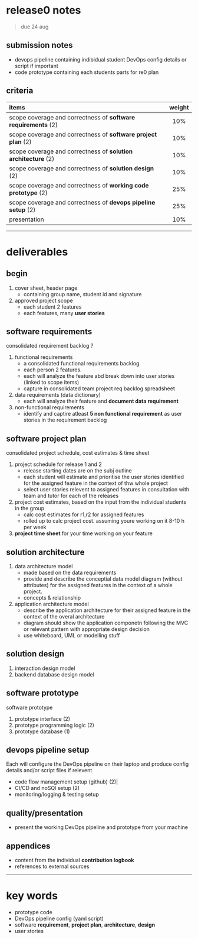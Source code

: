 # release0 notes

> due 24 aug

## submission notes

- devops pipeline containing indibidual student DevOps config details or script if important
- code prototype containing each students parts for re0 plan



## criteria

| items                                                            | weight |
|:-----------------------------------------------------------------|:------:|
| scope coverage and correctness of **software requirements** (2)  |  10%   |
| scope coverage and correctness of **software project plan** (2)  |  10%   |
| scope coverage and correctness of **solution architecture** (2)  |  10%   |
| scope coverage and correctness of **solution design** (2)        |  10%   |
| scope coverage and correctness of **working code prototype** (2) |  25%   |
| scope coverage and correctness of **devops pipeline setup** (2)  |  25%   |
| presentation                                                     |  10%   |

---

# deliverables

## begin

1. cover sheet, header page
	- containing group name, student id and signature
2. approved project scope
	- each student 2 features
	- each features, many **user stories**

## software requirements

consolidated requirement backlog ?

1. functional requirements
	- a consolidated functional requirements backlog
	- each person 2 features.
	- each will analyze the feature abd break down into user stories (linked to scope items)
	- capture in consolidated team project req backlog spreadsheet
2. data requirements (data dictionary)
	- each will analyze their feature and **document data requirement**
3. non-functional requirements
	- identify and captire atleast **5 non functional requirement** as user stories in the requirement backlog

## software project plan

consolidated project schedule, cost estimates & time sheet

1. project schedule for release 1 and 2
	- release starting dates are on the subj outline
	- each student will estimate and prioritise the user stories identified for the assigned feature in the context of thw whole project
	- select user stories relevent to assigned features in consultation with team and tutor for each of the releases
2. project cost estimates, based on the input from the individual students in the group
	- calc cost estimates for r1,r2 for assigned features
	- rolled up to calc project cost. assuming youre working on it 8-10 h per week
3. **project time sheet** for your time working on your feature

## solution architecture

1. data architecture model
	- made based on the data requirements
	- provide and describe the conceptial data model diagram (without attributes) for the assigned features in the context of a whole project.
	- concepts & relationship
2. application architecture model
	- describe the application architecture for their assigned feature in the context of the overal architecture
	- diagram should show the application componetn following the MVC or relevant pattern with appropriate design decision
	- use whiteboard, UML or modelling stuff

## solution design

1. interaction design model
2. backend database design model

## software prototype

software prototype

1. prototype interface (2)
2. prototype programming logic (2)
3. prototype database (1)

## devops pipeline setup

Each will configure the DevOps pipeline on their laptop and produce config details and/or script files if relevent

- code flow management setup (github) (2)|
- CI/CD and noSQl setup (2)
- monitoring/logging & testing setup

## quality/presentation

- present the working DevOps pipeline and prototype from your machine

## appendices

- content from the individual **contribution logbook**
- references to external sources

---

# key words

- prototype code
- DevOps pipeline config (yaml script)
- software **requirement**, **project plan**, **architecture**, **design**
- user stories